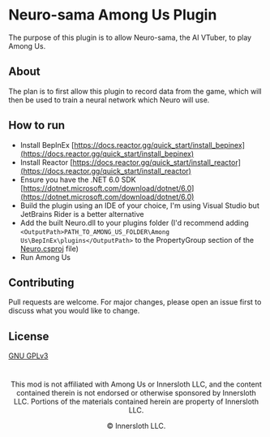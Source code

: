 # Neuro-sama Among Us Plugin

The purpose of this plugin is to allow Neuro-sama, the AI VTuber, to play Among Us.

## About

The plan is to first allow this plugin to record data from the game, which will then be used to train a neural network which Neuro will use.

## How to run

- Install BepInEx [https://docs.reactor.gg/quick_start/install_bepinex](https://docs.reactor.gg/quick_start/install_bepinex)
- Install Reactor [https://docs.reactor.gg/quick_start/install_reactor](https://docs.reactor.gg/quick_start/install_reactor)
- Ensure you have the .NET 6.0 SDK [https://dotnet.microsoft.com/download/dotnet/6.0](https://dotnet.microsoft.com/download/dotnet/6.0)
- Build the plugin using an IDE of your choice, I'm using Visual Studio but JetBrains Rider is a better alternative
- Add the built Neuro.dll to your plugins folder (I'd recommend adding `<OutputPath>PATH_TO_AMONG_US_FOLDER\Among Us\BepInEx\plugins</OutputPath>` to the PropertyGroup section of the [Neuro.csproj](Neuro/Neuro.csproj) file) 
- Run Among Us

## Contributing

Pull requests are welcome. For major changes, please open an issue first
to discuss what you would like to change.

## License

[GNU GPLv3](https://choosealicense.com/licenses/gpl-3.0/)

#
<p align="center">This mod is not affiliated with Among Us or Innersloth LLC, and the content contained therein is not endorsed or otherwise sponsored by Innersloth LLC. Portions of the materials contained herein are property of Innersloth LLC.</p>
<p align="center">© Innersloth LLC.</p>
